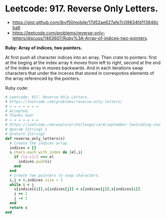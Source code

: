 # Leetcode: 917. Reverse Only Letters.

- https://gist.github.com/lbvf50mobile/17d52ae627afe7c09834fd113846cba6
- https://leetcode.com/problems/reverse-only-letters/discuss/1463607/Ruby%3A-Array-of-indices-two-pointers.

**Ruby: Array of indices, two pointers.**


At first push all character indices into an array. Then crate to pointers: first at the beging at the index array it moves from left to right, second at the end of the index array in moves backwards. And in each iterations swap characters that under the inceces that stored in correspotins elements of the array referenced by the pointers.

Ruby code:
```Ruby
# Leetcode: 917. Reverse Only Letters.
# https://leetcode.com/problems/reverse-only-letters/
# = = = = = = =
# Accepted.
# Thanks God!
# = = = = = = =
# https://leetcode.com/explore/challenge/card/september-leetcoding-challenge-2021/637/week-2-september-8th-september-14th/3974/
# @param {String} s
# @return {String}
def reverse_only_letters(s)
  # Create the indices array.
  indices = []
  s.chars.each_with_index do |el,i|
    if /[a-z]/i === el
      indices.push(i)
    end
  end
  # Create two pointers to swap characters.
  i,j = 0,indices.size - 1
  while i < j
    s[indices[i]],s[indices[j]] = s[indices[j]],s[indices[i]]
    i += 1
    j -= 1
  end
  return s
end
```

